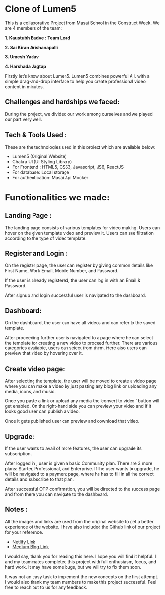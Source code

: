 # Clone of Lumen5

This is a collaborative Project from Masai School in the Construct Week. We are 4 members of the team:

<b>1. Kaustubh Badve : Team Lead</b>

<b>2. Sai Kiran Arishanapalli</b>

<b>3. Umesh Yadav</b>

<b>4. Harshada Jagtap</b>

Firstly let’s know about Lumen5. Lumen5 combines powerful A.I. with a simple drag-and-drop interface to help you create professional video content in minutes.

## Challenges and hardships we faced:

During the project, we divided our work among ourselves and we played our part very well.

## Tech & Tools Used :

These are the technologies used in this project which are available below:

 * Lumen5 (Original Website)
 * Chakra UI (UI Styling Library)
 * For Frontend : HTML5, CSS3, Javascript, JS6, ReactJS
 * For database: Local storage
 * For authentication: Masai Api Mocker

# Functionalities we made:
## Landing Page :
The landing page consists of various templates for video making. Users can hover on the given template video and preview it. Users can see filtration according to the type of video template.

## Register and Login :
On the register page, the user can register by giving common details like First Name, Work Email, Mobile Number, and Password.

If the user is already registered, the user can log in with an Email & Password.

After signup and login successful user is navigated to the dashboard.

## Dashboard:
On the dashboard, the user can have all videos and can refer to the saved template.

After proceeding further user is navigated to a page where he can select the template for creating a new video to proceed further. There are various categories available, users can select from them. Here also users can preview that video by hovering over it.


## Create video page:
After selecting the template, the user will be moved to create a video page where you can make a video by just pasting any blog link or uploading any media, icons, and music.

Once you paste a link or upload any media the ‘convert to video ’ button will get enabled. On the right-hand side you can preview your video and if it looks good user can publish a video.

Once it gets published user can preview and download that video.

## Upgrade:
If the user wants to avail of more features, the user can upgrade its subscription.

After logged in , user is given a basic Community plan. There are 3 more plans: Starter, Professional, and Enterprise.
If the user wants to upgrade, he will be navigated to a payment page, where he has to fill in all the correct details and subscribe to that plan.

After successful OTP confirmation, you will be directed to the success page and from there you can navigate to the dashboard.

## Notes :
All the images and links are used from the original website to get a better experience of the website. I have also included the Github link of our project for your reference.

* [Netlify Link](https://lumen5clone8888.netlify.app/)
* [Medium Blog Link](https://medium.com/@harshadajagtap199725/clone-of-lumen5-3e07d2ea3109)

I would say, thank you for reading this here. I hope you will find it helpful. I and my teammates completed this project with full enthusiasm, focus, and hard work. It may have some bugs, but we will try to fix them soon.

It was not an easy task to implement the new concepts on the first attempt. I would also thank my team members to make this project successful. Feel free to reach out to us for any feedback.
